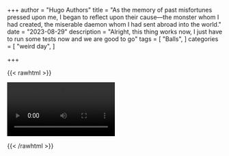 +++
author = "Hugo Authors"
title = "As the memory of past misfortunes pressed upon me, I began to reflect upon their cause—the monster whom I had created, the miserable daemon whom I had sent abroad into the world."
date = "2023-08-29"
description = "Alright, this thing works now, I just have to run some tests now and we are good to go"
tags = [
    "Balls",
]
categories = [
    "weird day",
]

+++

{{< rawhtml >}} 

<video width=50% controls autoplay>
    <source src="/videos/balls.mp4" type="video/mp4">
    Your browser does not support the video tag.  
</video>

{{< /rawhtml >}}


